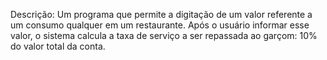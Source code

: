 Descrição:
Um programa que permite a digitação de um valor referente a um consumo qualquer em um restaurante. Após o usuário informar esse valor, o sistema calcula a taxa
de serviço a ser repassada ao garçom: 10% do valor total da conta.
